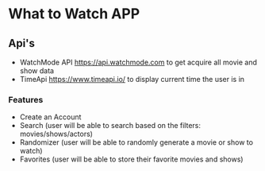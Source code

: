 # What to Watch APP
## Api's
  - WatchMode API https://api.watchmode.com to get acquire all movie and show data
  - TimeApi https://www.timeapi.io/ to display current time the user is in
### Features
  - Create an Account 
  - Search (user will be able to search based on the filters: movies/shows/actors)
  - Randomizer (user will be able to randomly generate a movie or show to watch)
  - Favorites (user will be able to store their favorite movies and shows)
 
